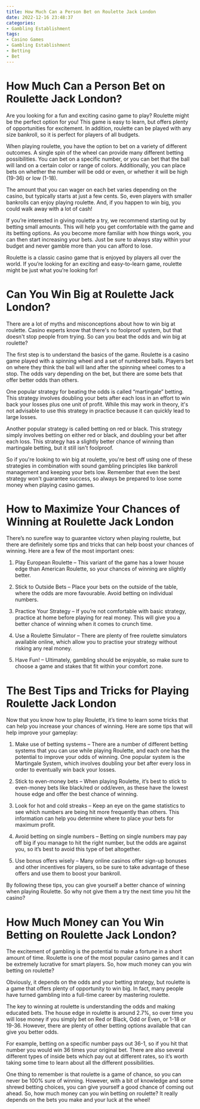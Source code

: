 ```yaml
---
title: How Much Can a Person Bet on Roulette Jack London
date: 2022-12-16 23:48:37
categories:
- Gambling Establishment
tags:
- Casino Games
- Gambling Establishment
- Betting
- Bet
---
```



#  How Much Can a Person Bet on Roulette Jack London?

Are you looking for a fun and exciting casino game to play? Roulette might be the perfect option for you! This game is easy to learn, but offers plenty of opportunities for excitement. In addition, roulette can be played with any size bankroll, so it is perfect for players of all budgets.

When playing roulette, you have the option to bet on a variety of different outcomes. A single spin of the wheel can provide many different betting possibilities. You can bet on a specific number, or you can bet that the ball will land on a certain color or range of colors. Additionally, you can place bets on whether the number will be odd or even, or whether it will be high (19-36) or low (1-18).

The amount that you can wager on each bet varies depending on the casino, but typically starts at just a few cents. So, even players with smaller bankrolls can enjoy playing roulette. And, if you happen to win big, you could walk away with a lot of cash!

If you’re interested in giving roulette a try, we recommend starting out by betting small amounts. This will help you get comfortable with the game and its betting options. As you become more familiar with how things work, you can then start increasing your bets. Just be sure to always stay within your budget and never gamble more than you can afford to lose.

Roulette is a classic casino game that is enjoyed by players all over the world. If you’re looking for an exciting and easy-to-learn game, roulette might be just what you’re looking for!

#  Can You Win Big at Roulette Jack London? 

There are a lot of myths and misconceptions about how to win big at roulette. Casino experts know that there's no foolproof system, but that doesn't stop people from trying. So can you beat the odds and win big at roulette?

The first step is to understand the basics of the game. Roulette is a casino game played with a spinning wheel and a set of numbered balls. Players bet on where they think the ball will land after the spinning wheel comes to a stop. The odds vary depending on the bet, but there are some bets that offer better odds than others.

One popular strategy for beating the odds is called “martingale” betting. This strategy involves doubling your bets after each loss in an effort to win back your losses plus one unit of profit. While this may work in theory, it's not advisable to use this strategy in practice because it can quickly lead to large losses.

Another popular strategy is called betting on red or black. This strategy simply involves betting on either red or black, and doubling your bet after each loss. This strategy has a slightly better chance of winning than martingale betting, but it still isn't foolproof.

So if you're looking to win big at roulette, you're best off using one of these strategies in combination with sound gambling principles like bankroll management and keeping your bets low. Remember that even the best strategy won't guarantee success, so always be prepared to lose some money when playing casino games.

#  How to Maximize Your Chances of Winning at Roulette Jack London 

There’s no surefire way to guarantee victory when playing roulette, but there are definitely some tips and tricks that can help boost your chances of winning. Here are a few of the most important ones:

1) Play European Roulette – This variant of the game has a lower house edge than American Roulette, so your chances of winning are slightly better.

2) Stick to Outside Bets – Place your bets on the outside of the table, where the odds are more favourable. Avoid betting on individual numbers.

3) Practice Your Strategy – If you’re not comfortable with basic strategy, practice at home before playing for real money. This will give you a better chance of winning when it comes to crunch time.

4) Use a Roulette Simulator – There are plenty of free roulette simulators available online, which allow you to practise your strategy without risking any real money.

5) Have Fun! – Ultimately, gambling should be enjoyable, so make sure to choose a game and stakes that fit within your comfort zone.

#  The Best Tips and Tricks for Playing Roulette Jack London 

Now that you know how to play Roulette, it’s time to learn some tricks that can help you increase your chances of winning. Here are some tips that will help improve your gameplay:

1. Make use of betting systems – There are a number of different betting systems that you can use while playing Roulette, and each one has the potential to improve your odds of winning. One popular system is the Martingale System, which involves doubling your bet after every loss in order to eventually win back your losses.

2. Stick to even-money bets – When playing Roulette, it’s best to stick to even-money bets like black/red or odd/even, as these have the lowest house edge and offer the best chance of winning.

3. Look for hot and cold streaks – Keep an eye on the game statistics to see which numbers are being hit more frequently than others. This information can help you determine where to place your bets for maximum profit.

4. Avoid betting on single numbers – Betting on single numbers may pay off big if you manage to hit the right number, but the odds are against you, so it’s best to avoid this type of bet altogether.

5. Use bonus offers wisely – Many online casinos offer sign-up bonuses and other incentives for players, so be sure to take advantage of these offers and use them to boost your bankroll.

By following these tips, you can give yourself a better chance of winning when playing Roulette. So why not give them a try the next time you hit the casino?

#  How Much Money can You Win Betting on Roulette Jack London?

The excitement of gambling is the potential to make a fortune in a short amount of time. Roulette is one of the most popular casino games and it can be extremely lucrative for smart players. So, how much money can you win betting on roulette?

Obviously, it depends on the odds and your betting strategy, but roulette is a game that offers plenty of opportunity to win big. In fact, many people have turned gambling into a full-time career by mastering roulette.

The key to winning at roulette is understanding the odds and making educated bets. The house edge in roulette is around 2.7%, so over time you will lose money if you simply bet on Red or Black, Odd or Even, or 1-18 or 19-36. However, there are plenty of other betting options available that can give you better odds.

For example, betting on a specific number pays out 36-1, so if you hit that number you would win 36 times your original bet. There are also several different types of inside bets which pay out at different rates, so it’s worth taking some time to learn about all the different possibilities.

One thing to remember is that roulette is a game of chance, so you can never be 100% sure of winning. However, with a bit of knowledge and some shrewd betting choices, you can give yourself a good chance of coming out ahead. So, how much money can you win betting on roulette? It really depends on the bets you make and your luck at the wheel!